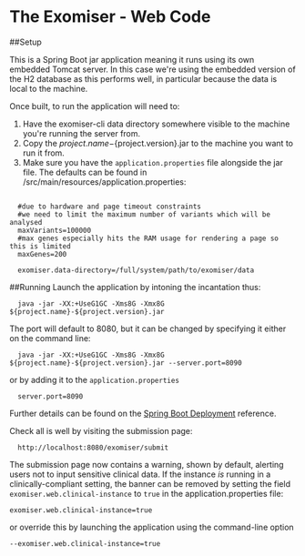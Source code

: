 The Exomiser - Web Code
===============================================================

##Setup

This is a Spring Boot jar application meaning it runs using its own embedded Tomcat server. In this case we're using the embedded version
of the H2 database as this performs well, in particular because the data is local
to the machine.

Once built, to run the application will need to:

  1. Have the exomiser-cli data directory somewhere visible to the machine you're running the server from.
  1. Copy the ${project.name}-${project.version}.jar to the machine you want to run it from.
  1. Make sure you have the ``application.properties`` file alongside the jar file. The defaults can be found in /src/main/resources/application.properties:
  
  ```properties
     
    #due to hardware and page timeout constraints
    #we need to limit the maximum number of variants which will be analysed
    maxVariants=100000
    #max genes especially hits the RAM usage for rendering a page so this is limited
    maxGenes=200
    
    exomiser.data-directory=/full/system/path/to/exomiser/data
  ```
##Running
Launch the application by intoning the incantation thus:
 ```shell
   java -jar -XX:+UseG1GC -Xms8G -Xmx8G ${project.name}-${project.version}.jar
 ```
 The port will default to 8080, but it can be changed by specifying it either on the command line:
 ```shell
   java -jar -XX:+UseG1GC -Xms8G -Xmx8G ${project.name}-${project.version}.jar --server.port=8090
 ```
 or by adding it to the ``application.properties``
 ```properties
   server.port=8090
 ```
 Further details can be found on the [Spring Boot Deployment](http://docs.spring.io/spring-boot/docs/current/reference/html/deployment.html) reference.
 
 Check all is well by visiting the submission page:
 ```
   http://localhost:8080/exomiser/submit
 ```

The submission page now contains a warning, shown by default, alerting users not to input sensitive clinical data. 
If the instance *is* running in a clinically-compliant setting, the banner can be removed by setting the field 
```exomiser.web.clinical-instance``` to ```true``` in the application.properties file:

```properties
exomiser.web.clinical-instance=true
```
or override this by launching the application using the command-line option

```shell
--exomiser.web.clinical-instance=true
```